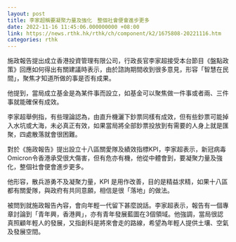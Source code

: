 ```yaml
---
layout: post
title: 李家超稱要凝聚力量及強化　整個社會便會進步更多
date: 2022-11-16 11:45:06.000000000 +08:00
link: https://news.rthk.hk/rthk/ch/component/k2/1675808-20221116.htm
categories: rthk
---
```


施政報告提出成立香港投資管理有限公司，行政長官李家超接受本台節目《盤點政策》回應如何得出有關建議時表示，由於諮詢期間收到很多意見，形容「智慧在民間」，聚焦才知道所做的事是否有成果。

他提到，當局成立基金是為某件事而設立，如基金可以聚焦做一件事或者兩、三件事就能確保有成效。

李家超舉例指，有些理論認為，由直升機灑下鈔票同樣有成效，但有些鈔票可能掉入水坑或大海，未必真正有效，如果當局將全部鈔票投放到有需要的人身上就是匯聚，四處散落就會很困難。

對於《施政報告》提出設立十八區關愛隊及績效指標KPI，李家超表示，新冠病毒Omicron令香港承受很大傷害，但有危亦有機，他從中體會到，要凝聚力量及強化，整個社會便會進步更多。

他形容，散兵游勇不及凝聚力量，KPI 是用作改善，目的是精益求精，如果十八區都有關愛隊，與政府有共同意願，相信是很「落地」的做法。

被問到就施政報告內容，會向年輕一代留下甚麼說話。李家超表示，報告有一個專章討論到「青年興，香港興」，亦有青年發展藍圖在3個領域。他強調，當局很認真照顧年輕人的發展，又指創科是將來會走的路線，希望為年輕人提供土壤、空氣及發展空間。
